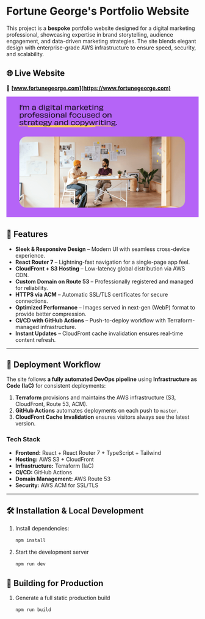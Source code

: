 # **Fortune George's Portfolio Website**

This project is a **bespoke** portfolio website designed for a digital marketing professional, showcasing expertise in brand storytelling, audience engagement, and data-driven marketing strategies. The site blends elegant design with enterprise-grade AWS infrastructure to ensure speed, security, and scalability.

## 🌐 **Live Website**

🔗 **[www.fortunegeorge.com](https://www.fortunegeorge.com)**

![demo](./public/images/og.png)

## **🚀 Features**

- **Sleek & Responsive Design** – Modern UI with seamless cross-device experience.
- **React Router 7** – Lightning-fast navigation for a single-page app feel.
- **CloudFront + S3 Hosting** – Low-latency global distribution via AWS CDN.
- **Custom Domain on Route 53** – Professionally registered and managed for reliability.
- **HTTPS via ACM** – Automatic SSL/TLS certificates for secure connections.
- **Optimized Performance** – Images served in next-gen (WebP) format to provide better compression.
- **CI/CD with GitHub Actions** – Push-to-deploy workflow with Terraform-managed infrastructure.
- **Instant Updates** – CloudFront cache invalidation ensures real-time content refresh.

---

## **📡 Deployment Workflow**

The site follows **a fully automated DevOps pipeline** using **Infrastructure as Code (IaC)** for consistent deployments:

1. **Terraform** provisions and maintains the AWS infrastructure (S3, CloudFront, Route 53, ACM).
2. **GitHub Actions** automates deployments on each push to `master`.
3. **CloudFront Cache Invalidation** ensures visitors always see the latest version.

### **Tech Stack**

- **Frontend:** React + React Router 7 + TypeScript + Tailwind
- **Hosting:** AWS S3 + CloudFront
- **Infrastructure:** Terraform (IaC)
- **CI/CD:** GitHub Actions
- **Domain Management:** AWS Route 53
- **Security:** AWS ACM for SSL/TLS

---

## **🛠 Installation & Local Development**

1. Install dependencies:

   ```sh
   npm install

   ```

2. Start the development server

   ```sh
   npm run dev
   ```

## 🚀 Building for Production

1. Generate a full static production build

   ```sh
   npm run build
   ```
